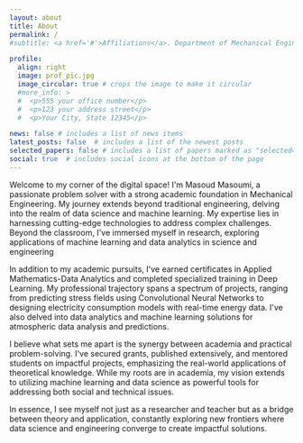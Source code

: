 ```yaml
---
layout: about
title: About
permalink: /
#subtitle: <a href='#'>Affiliations</a>. Department of Mechanical Engineering, Manhattan College

profile:
  align: right
  image: prof_pic.jpg
  image_circular: true # crops the image to make it circular
  #more_info: >
  #  <p>555 your office number</p>
  #  <p>123 your address street</p>
  #  <p>Your City, State 12345</p>

news: false # includes a list of news items
latest_posts: false  # includes a list of the newest posts
selected_papers: false # includes a list of papers marked as "selected={true}"
social: true  # includes social icons at the bottom of the page
---
```

 
Welcome to my corner of the digital space! I'm Masoud Masoumi, a passionate problem solver with a strong academic foundation in Mechanical Engineering. My journey extends beyond traditional engineering, delving into the realm of data science and machine learning. My expertise lies in harnessing cutting-edge technologies to address complex challenges. Beyond the classroom, I've immersed myself in research, exploring applications of machine learning and data analytics in science and engineering 

In addition to my academic pursuits, I've earned certificates in Applied Mathematics-Data Analytics and completed specialized training in Deep Learning. My professional trajectory spans a spectrum of projects, ranging from predicting stress fields using Convolutional Neural Networks to designing electricity consumption models with real-time energy data. I've also delved into data analytics and machine learning solutions for atmospheric data analysis and predictions.

I believe what sets me apart is the synergy between academia and practical problem-solving. I've secured grants, published extensively, and mentored students on impactful projects, emphasizing the real-world applications of theoretical knowledge. While my roots are in academia, my vision extends to utilizing machine learning and data science as powerful tools for addressing both social and technical issues. 

In essence, I see myself not just as a researcher and teacher but as a bridge between theory and application, constantly exploring new frontiers where data science and engineering converge to create impactful solutions.

